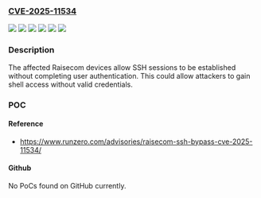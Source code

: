 ### [CVE-2025-11534](https://cve.mitre.org/cgi-bin/cvename.cgi?name=CVE-2025-11534)
![](https://img.shields.io/static/v1?label=Product&message=RAX701-GC-WP-01%20P200R002C52&color=blue)
![](https://img.shields.io/static/v1?label=Product&message=RAX701-GC-WP-01%20P200R002C53&color=blue)
![](https://img.shields.io/static/v1?label=Version&message=Firmware%20version%205.5.13_20180720%20&color=brightgreen)
![](https://img.shields.io/static/v1?label=Version&message=Firmware%20version%205.5.27_20190111%20&color=brightgreen)
![](https://img.shields.io/static/v1?label=Version&message=Firmware%20version%205.5.36_20190709%20&color=brightgreen)
![](https://img.shields.io/static/v1?label=Vulnerability&message=CWE-288%3A%20Authentication%20Bypass%20Using%20an%20Alternate%20Path%20or%20Channel&color=brightgreen)

### Description

The affected Raisecom devices allow SSH sessions to be established without completing user authentication. This could allow attackers to gain shell access without valid credentials.

### POC

#### Reference
- https://www.runzero.com/advisories/raisecom-ssh-bypass-cve-2025-11534/

#### Github
No PoCs found on GitHub currently.

